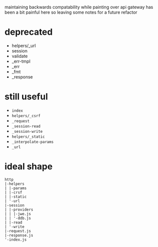 maintaining backwards compatability while painting over api gateway has been a bit painful here so leaving some notes for a future refactor

# deprecated

- helpers/_url
- session
- validate
- _err-tmpl
- _err
- _fmt
- _response

# still useful

- `index`
- `helpers/_csrf`
- `_request`
- `_session-read`
- `_session-write`
- `helpers/_static`
- `_interpolate-params`
- `_url`

# ideal shape

```
http
|-helpers
| |-params
| |-crsf
| |-static
| '-url
|-session
| |-providers
| | |-jwe.js
| | '-ddb.js
| |-read
| '-write
|-request.js
|-response.js
'-index.js
```
